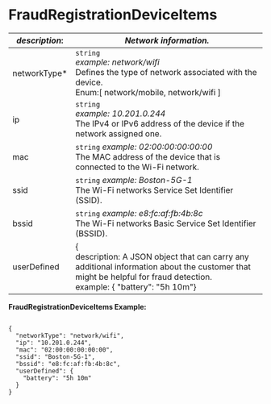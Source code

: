 
# FraudRegistrationDeviceItems

| *description*: | *Network information.*|
|----|----|
| networkType* |    ``` string ```  <br/>  *example: network/wifi* <br/> Defines the type of network associated with the device. <br/> Enum:[ network/mobile, network/wifi ]|
| ip |    ``` string ```  <br/> *example: 10.201.0.244* <br/> The IPv4 or IPv6 address of the device if the network assigned one.|
| mac |    ``` string ```  *example: 02:00:00:00:00:00* <br/> The MAC address of the device that is connected to the Wi-Fi network.|
| ssid |    ``` string ```  *example: Boston-5G-1* <br/> The Wi-Fi networks Service Set Identifier (SSID).|
| bssid |    ``` string ```  *example: e8:fc:af:fb:4b:8c* <br/> The Wi-Fi networks Basic Service Set Identifier (BSSID).|
| userDefined |   {<br/> description: A JSON object that can carry any additional information about the customer that might be helpful for fraud detection. <br/> example:  { "battery": "5h 10m"}|


**FraudRegistrationDeviceItems Example:**

```{r}

{
  "networkType": "network/wifi",
  "ip": "10.201.0.244",
  "mac": "02:00:00:00:00:00",
  "ssid": "Boston-5G-1",
  "bssid": "e8:fc:af:fb:4b:8c",
  "userDefined": {
    "battery": "5h 10m"
  }
}
```  
  






